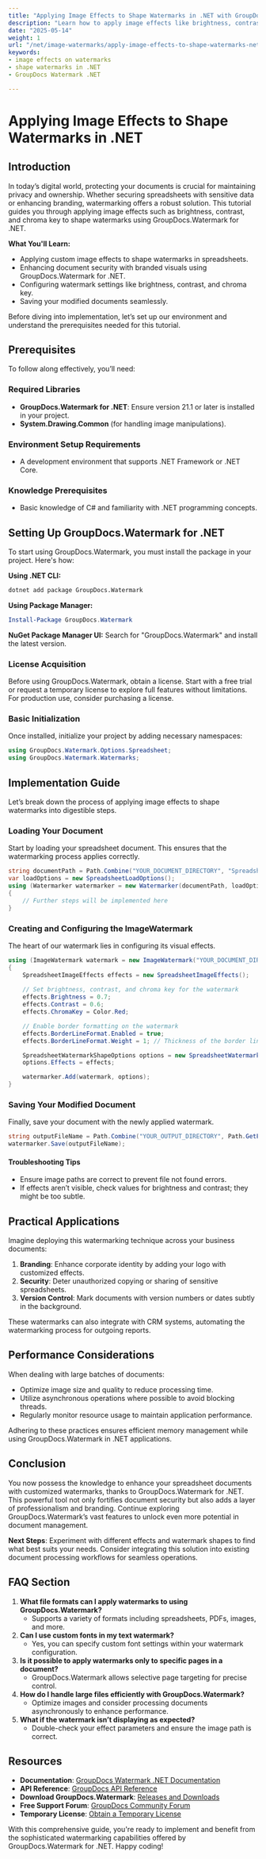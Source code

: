 ```yaml
---
title: "Applying Image Effects to Shape Watermarks in .NET with GroupDocs.Watermark"
description: "Learn how to apply image effects like brightness, contrast, and chroma key to shape watermarks in .NET using GroupDocs.Watermark. Enhance document security with branded visuals."
date: "2025-05-14"
weight: 1
url: "/net/image-watermarks/apply-image-effects-to-shape-watermarks-net/"
keywords:
- image effects on watermarks
- shape watermarks in .NET
- GroupDocs Watermark .NET

---
```



# Applying Image Effects to Shape Watermarks in .NET
## Introduction
In today’s digital world, protecting your documents is crucial for maintaining privacy and ownership. Whether securing spreadsheets with sensitive data or enhancing branding, watermarking offers a robust solution. This tutorial guides you through applying image effects such as brightness, contrast, and chroma key to shape watermarks using GroupDocs.Watermark for .NET.

**What You'll Learn:**
- Applying custom image effects to shape watermarks in spreadsheets.
- Enhancing document security with branded visuals using GroupDocs.Watermark for .NET.
- Configuring watermark settings like brightness, contrast, and chroma key.
- Saving your modified documents seamlessly.

Before diving into implementation, let’s set up our environment and understand the prerequisites needed for this tutorial.

## Prerequisites
To follow along effectively, you’ll need:

### Required Libraries
- **GroupDocs.Watermark for .NET**: Ensure version 21.1 or later is installed in your project.
- **System.Drawing.Common** (for handling image manipulations).

### Environment Setup Requirements
- A development environment that supports .NET Framework or .NET Core.

### Knowledge Prerequisites
- Basic knowledge of C# and familiarity with .NET programming concepts.

## Setting Up GroupDocs.Watermark for .NET
To start using GroupDocs.Watermark, you must install the package in your project. Here's how:

**Using .NET CLI:**
```bash
dotnet add package GroupDocs.Watermark
```

**Using Package Manager:**
```powershell
Install-Package GroupDocs.Watermark
```

**NuGet Package Manager UI:**
Search for "GroupDocs.Watermark" and install the latest version.

### License Acquisition
Before using GroupDocs.Watermark, obtain a license. Start with a free trial or request a temporary license to explore full features without limitations. For production use, consider purchasing a license.

### Basic Initialization
Once installed, initialize your project by adding necessary namespaces:
```csharp
using GroupDocs.Watermark.Options.Spreadsheet;
using GroupDocs.Watermark.Watermarks;
```

## Implementation Guide
Let’s break down the process of applying image effects to shape watermarks into digestible steps.

### Loading Your Document
Start by loading your spreadsheet document. This ensures that the watermarking process applies correctly.
```csharp
string documentPath = Path.Combine("YOUR_DOCUMENT_DIRECTORY", "SpreadsheetXlsx");
var loadOptions = new SpreadsheetLoadOptions();
using (Watermarker watermarker = new Watermarker(documentPath, loadOptions))
{
    // Further steps will be implemented here
}
```

### Creating and Configuring the ImageWatermark
The heart of our watermark lies in configuring its visual effects.
```csharp
using (ImageWatermark watermark = new ImageWatermark("YOUR_DOCUMENT_DIRECTORY/LogoPng"))
{
    SpreadsheetImageEffects effects = new SpreadsheetImageEffects();
    
    // Set brightness, contrast, and chroma key for the watermark
    effects.Brightness = 0.7;
    effects.Contrast = 0.6;
    effects.ChromaKey = Color.Red;

    // Enable border formatting on the watermark
    effects.BorderLineFormat.Enabled = true;
    effects.BorderLineFormat.Weight = 1; // Thickness of the border line

    SpreadsheetWatermarkShapeOptions options = new SpreadsheetWatermarkShapeOptions();
    options.Effects = effects;

    watermarker.Add(watermark, options);
}
```

### Saving Your Modified Document
Finally, save your document with the newly applied watermark.
```csharp
string outputFileName = Path.Combine("YOUR_OUTPUT_DIRECTORY", Path.GetFileName(documentPath));
watermarker.Save(outputFileName);
```

#### Troubleshooting Tips
- Ensure image paths are correct to prevent file not found errors.
- If effects aren’t visible, check values for brightness and contrast; they might be too subtle.

## Practical Applications
Imagine deploying this watermarking technique across your business documents:
1. **Branding**: Enhance corporate identity by adding your logo with customized effects.
2. **Security**: Deter unauthorized copying or sharing of sensitive spreadsheets.
3. **Version Control**: Mark documents with version numbers or dates subtly in the background.

These watermarks can also integrate with CRM systems, automating the watermarking process for outgoing reports.

## Performance Considerations
When dealing with large batches of documents:
- Optimize image size and quality to reduce processing time.
- Utilize asynchronous operations where possible to avoid blocking threads.
- Regularly monitor resource usage to maintain application performance.

Adhering to these practices ensures efficient memory management while using GroupDocs.Watermark in .NET applications.

## Conclusion
You now possess the knowledge to enhance your spreadsheet documents with customized watermarks, thanks to GroupDocs.Watermark for .NET. This powerful tool not only fortifies document security but also adds a layer of professionalism and branding. Continue exploring GroupDocs.Watermark’s vast features to unlock even more potential in document management.

**Next Steps**: Experiment with different effects and watermark shapes to find what best suits your needs. Consider integrating this solution into existing document processing workflows for seamless operations.

## FAQ Section
1. **What file formats can I apply watermarks to using GroupDocs.Watermark?**
   - Supports a variety of formats including spreadsheets, PDFs, images, and more.
2. **Can I use custom fonts in my text watermark?**
   - Yes, you can specify custom font settings within your watermark configuration.
3. **Is it possible to apply watermarks only to specific pages in a document?**
   - GroupDocs.Watermark allows selective page targeting for precise control.
4. **How do I handle large files efficiently with GroupDocs.Watermark?**
   - Optimize images and consider processing documents asynchronously to enhance performance.
5. **What if the watermark isn’t displaying as expected?**
   - Double-check your effect parameters and ensure the image path is correct.

## Resources
- **Documentation**: [GroupDocs Watermark .NET Documentation](https://docs.groupdocs.com/watermark/net/)
- **API Reference**: [GroupDocs API Reference](https://reference.groupdocs.com/watermark/net)
- **Download GroupDocs.Watermark**: [Releases and Downloads](https://releases.groupdocs.com/watermark/net/)
- **Free Support Forum**: [GroupDocs Community Forum](https://forum.groupdocs.com/c/watermark/10)
- **Temporary License**: [Obtain a Temporary License](https://purchase.groupdocs.com/temporary-license)

With this comprehensive guide, you're ready to implement and benefit from the sophisticated watermarking capabilities offered by GroupDocs.Watermark for .NET. Happy coding!

